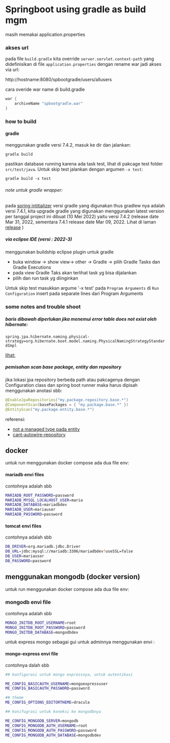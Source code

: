 # Springboot using gradle as build mgm

masih memakai application.properties

### akses url

pada file `build.gradle` kita override `server.servlet.context-path` yang didefinisikan di file `application.properties` dengan rename war jadi akses via url:

http://hostname:8080/spbootgradle/users/allusers

cara overide war name di build.gradle

```groovy
war {
	archiveName "spbootgradle.war"
}
```

### how to build

#### gradle

menggunakan gradle versi 7.4.2, masuk ke dir dan jalankan:   

`gradle build`   

pastikan database running karena ada task test, lihat di pakcage test folder `src/test/java`. Untuk skip test jalankan dengan argumen `-x test`:

`gradle build -x test`

###### note untuk gradle wrapper:  

pada [spring intitializer](https://start.spring.io/) versi gradle yang digunakan thus gradlew nya adalah versi 7.4.1, kita upgrade gradle yang digunakan menggunakan latest version per tanggal project ini dibuat (10 Mei 2022) yaitu versi 7.4.2 (release date Mar 31, 2022, sementara 7.4.1 release date Mar 09, 2022. Lihat di laman [release](https://gradle.org/releases/) )



##### via eclipse IDE (versi : 2022-3)

menggunakan buildship eclipse plugin untuk gradle

 - buka window -> show view-> other -> Gradle -> pilih Gradle Tasks dan Gradle Executions
 - pada view Gradle Taks akan terlihat task yg bisa dijalankan
 - pilih dan run task yg diinginkan

Untuk skip test masukkan argume '-x test' pada `Program Arguments` di `Run Configuration`
insert pada separate lines dari Program Arguments

### some notes and trouble shoot


##### baris dibawah diperlukan jika menemui error table does not exist oleh hibernate:   
`spring.jpa.hibernate.naming.physical-strategy=org.hibernate.boot.model.naming.PhysicalNamingStrategyStandardImpl`   

[lihat:](https://stackoverflow.com/questions/46625996/spring-boot-hibernate-table-does-not-exists)

##### pemisahan scan base package, entity dan repository

jika lokasi jpa repository berbeda path atau pakcagenya dengan Configuration class dan spring boot runner maka harus dipisah menggunakan anotasi sbb:   

```java
@EnableJpaRepositories("my.package.repository.base.*")
@ComponentScan(basePackages = { "my.package.base.*" })
@EntityScan("my.package.entity.base.*")   
```

referensi:   
 - [not a managed type pada entity](https://stackoverflow.com/questions/28664064/spring-boot-not-a-managed-type)
 - [cant-autowire-repository](https://stackoverflow.com/questions/29221645/cant-autowire-repository-annotated-interface-in-spring-boot)
 
## docker

untuk run menggunakan docker compose ada dua file env:

#### mariadb envi files
contohnya adalah sbb

```bash
MARIADB_ROOT_PASSWORD=password
MARIADB_MYSQL_LOCALHOST_USER=maria
MARIADB_DATABASE=mariadbdev
MARIADB_USER=mariauser
MARIADB_PASSWORD=password
```

#### tomcat envi files
contohnya adalah sbb

```bash
DB_DRIVER=org.mariadb.jdbc.Driver
DB_URL=jdbc:mysql://mariadb:3306/mariadbdev?useSSL=false
DB_USER=mariauser
DB_PASSWORD=password
```

## menggunakan mongodb (docker version)

untuk run menggunakan docker compose ada dua file env:

### mongodb envi file

contohnya adalah sbb

```bash
MONGO_INITDB_ROOT_USERNAME=root
MONGO_INITDB_ROOT_PASSWORD=password
MONGO_INITDB_DATABASE=mongodbdev
```

untuk express mongo sebagai gui untuk adminnya menggunakan envi :

#### mongo-express envi file

contohnya dalah sbb

```bash
## konfigurasi untuk mongo expressnya, untuk autentikasi

ME_CONFIG_BASICAUTH_USERNAME=mongoexpressuser
ME_CONFIG_BASICAUTH_PASSWORD=password

## theme
ME_CONFIG_OPTIONS_EDITORTHEME=dracula

## konifugrasi untuk koneksi ke mongodbnya

ME_CONFIG_MONGODB_SERVER=mongodb
ME_CONFIG_MONGODB_AUTH_USERNAME=root
ME_CONFIG_MONGODB_AUTH_PASSWORD=password
ME_CONFIG_MONGODB_AUTH_DATABASE=mongodbdev
```